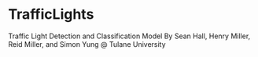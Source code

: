 # TrafficLights
Traffic Light Detection and Classification Model
By Sean Hall, Henry Miller, Reid Miller, and Simon Yung  @ Tulane University 
